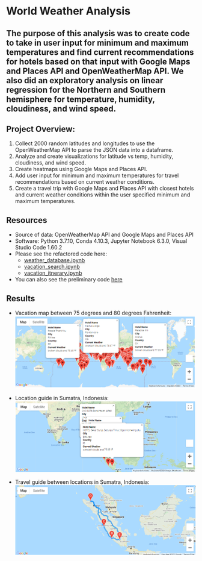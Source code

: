 # World Weather Analysis

## The purpose of this analysis was to create code to take in user input for minimum and maximum temperatures and find current recommendations for hotels based on that input with Google Maps and Places API and OpenWeatherMap API. We also did an exploratory  analysis on linear regression for the Northern and Southern hemisphere for temperature, humidity, cloudiness, and wind speed. 

## Project Overview:
1. Collect 2000 random latitudes and longitudes to use the OpenWeatherMap API to parse the JSON data into a dataframe. 
2. Analyze and create visualizations for latitude vs temp, humidity, cloudiness, and wind speed. 
3. Create heatmaps using Google Maps and Places API. 
4. Add user input for minimum and maximum temperatures for travel recommendations based on current weather conditions.
5. Create a travel trip with Google Maps and Places API with closest hotels and current weather conditions within the user specified minimum and maximum temperatures. 

## Resources
- Source of data: OpenWeatherMap API and Google Maps and Places API
- Software: Python 3.7.10, Conda 4.10.3, Jupyter Notebook 6.3.0, Visual Studio Code 1.60.2
- Please see the refactored code here:
    - [weather_database.ipynb](https://github.com/mthalken/World_Weather_Analysis/blob/main/weather_database/Weather_Database.ipynb)
    - [vacation_search.ipynb](https://github.com/mthalken/World_Weather_Analysis/blob/main/vacation_search/Vacation_Search.ipynb)
    - [vacation_itnerary.ipynb](https://github.com/mthalken/World_Weather_Analysis/blob/main/vacation_itinerary/Vacation_Itinerary.ipynb)
- You can also see the preliminary code [here](https://github.com/mthalken/World_Weather_Analysis/blob/main/prep_code/WeatherPy.ipynb)

## Results 

- Vacation map between 75 degrees and 80 degrees Fahrenheit: ![png](https://github.com/mthalken/World_Weather_Analysis/blob/main/vacation_search/weatherpy_vacation_map.png)

- Location guide in Sumatra, Indonesia: ![png](https://github.com/mthalken/World_Weather_Analysis/blob/main/vacation_itinerary/weather_travel_map_markers.png)

- Travel guide between locations in Sumatra, Indonesia: ![png](https://github.com/mthalken/World_Weather_Analysis/blob/main/vacation_itinerary/weatherpy_travel_map.png)

